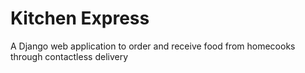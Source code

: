 # Kitchen Express

A Django web application to order and receive food from homecooks through contactless delivery


